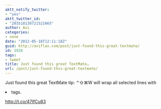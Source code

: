 ```yaml
---
aktt_notify_twitter:
- "yes"
aktt_twitter_id:
- "203518130721521665"
author: Avi
categories:
- none
date: "2012-05-18T12:11:18Z"
guid: http://aviflax.com/post/just-found-this-great-textmate/
id: 1926
tags:
- tweet
title: Just found this great TextMate…
url: /post/just-found-this-great-textmate/
---
```

Just found this great TextMate tip: ⌃⇧⌘W will wrap all selected lines with <li> tags.

<a href="http://t.co/47IfCu83" rel="nofollow">http://t.co/47IfCu83</a>